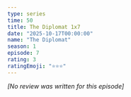 ```yaml
---
type: series
time: 50
title: The Diplomat 1x7
date: "2025-10-17T00:00:00"
name: "The Diplomat"
season: 1
episode: 7
rating: 3
ratingEmoji: "⭐️⭐️⭐️"
---
```


_[No review was written for this episode]_